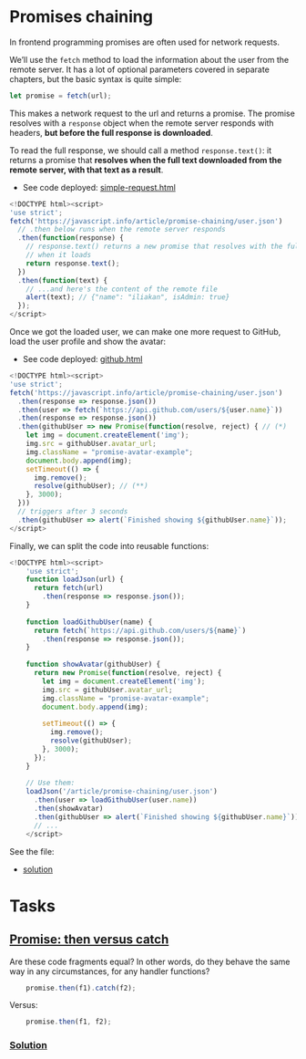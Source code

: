 # Promises chaining

In frontend programming promises are often used for network requests. 

We’ll use the `fetch` method to load the information about the user from the remote server. It has a lot of optional parameters covered in separate chapters, but the basic syntax is quite simple:

```js
let promise = fetch(url);
```

This makes a network request to the url and returns a promise. 
The promise resolves with a `response` object when the remote server responds with headers, **but before the full response is downloaded**.

To read the full response, we should call a method `response.text()`: it returns a promise that **resolves when the full text downloaded from the remote server, with that text as a result**.

* See code deployed: [simple-request.html]({{site.sytws.url}}/tema2-async/exercises/promises/promise-chaining/simple-request.html)

```js
<!DOCTYPE html><script>
'use strict';
fetch('https://javascript.info/article/promise-chaining/user.json')
  // .then below runs when the remote server responds
  .then(function(response) {
    // response.text() returns a new promise that resolves with the full response text
    // when it loads
    return response.text();
  })
  .then(function(text) {
    // ...and here's the content of the remote file
    alert(text); // {"name": "iliakan", isAdmin: true}
  });
</script>
```
Once we got the loaded user, we can make one more request to GitHub, load the user profile and show the avatar:

* See code deployed: [github.html]({{site.sytws.url}}/tema2-async/exercises/promises/promise-chaining/github.html)

```js
<!DOCTYPE html><script>
'use strict';
fetch('https://javascript.info/article/promise-chaining/user.json')
  .then(response => response.json())
  .then(user => fetch(`https://api.github.com/users/${user.name}`))
  .then(response => response.json())
  .then(githubUser => new Promise(function(resolve, reject) { // (*)
    let img = document.createElement('img');
    img.src = githubUser.avatar_url;
    img.className = "promise-avatar-example";
    document.body.append(img);
    setTimeout(() => {
      img.remove();
      resolve(githubUser); // (**)
    }, 3000);
  }))
  // triggers after 3 seconds
  .then(githubUser => alert(`Finished showing ${githubUser.name}`));
</script>
```
Finally, we can split the code into reusable functions:

```js
<!DOCTYPE html><script>
    'use strict';
    function loadJson(url) {
      return fetch(url)
        .then(response => response.json());
    }
    
    function loadGithubUser(name) {
      return fetch(`https://api.github.com/users/${name}`)
        .then(response => response.json());
    }
    
    function showAvatar(githubUser) {
      return new Promise(function(resolve, reject) {
        let img = document.createElement('img');
        img.src = githubUser.avatar_url;
        img.className = "promise-avatar-example";
        document.body.append(img);
    
        setTimeout(() => {
          img.remove();
          resolve(githubUser);
        }, 3000);
      });
    }
    
    // Use them:
    loadJson('/article/promise-chaining/user.json')
      .then(user => loadGithubUser(user.name))
      .then(showAvatar)
      .then(githubUser => alert(`Finished showing ${githubUser.name}`));
      // ...
    </script>
```

See the file:


* [solution]({{site.sytws.url}}/tema2-async/exercises/promises/promise-chaining/solution.html)

# Tasks

## [Promise: then versus catch](#promise-then-versus-catch)

Are these code fragments equal? In other words, do they behave the same way in any circumstances, for any handler functions?

```js
    promise.then(f1).catch(f2);
```

Versus:

```js
    promise.then(f1, f2);
```

### [Solution](solution-promise-then-vs-catch#solution)
